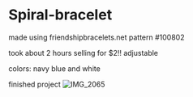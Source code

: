 # Spiral-bracelet

made using friendshipbracelets.net
pattern #100802

took about 2 hours
selling for $2!!
adjustable

colors: navy blue and white

finished project
![IMG_2065](https://github.com/user-attachments/assets/07ec0151-c22b-4760-8693-cf30d3d8a0f7)
